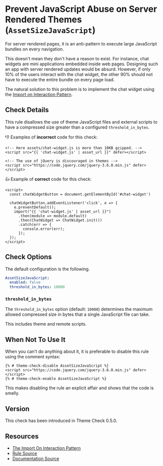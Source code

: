 # Prevent JavaScript Abuse on Server Rendered Themes (`AssetSizeJavaScript`)

For server rendered pages, it is an anti-pattern to execute large JavaScript bundles on every navigation.

This doesn't mean they don't have a reason to exist. For instance, chat widgets are mini applications embedded inside web pages. Designing such an app with server rendered updates would be absurd. However, if only 10% of the users interact with the chat widget, the other 90% should not have to execute the entire bundle on every page load.

The natural solution to this problem is to implement the chat widget using the [Import on Interaction Pattern][ioip].

## Check Details

This rule disallows the use of theme JavaScript files and external scripts to have a compressed size greater than a configured `threshold_in_bytes`.

:-1: Examples of **incorrect** code for this check:
```liquid
<!-- Here assets/chat-widget.js is more than 10KB gzipped. -->
<script src="{{ 'chat-widget.js' | asset_url }}" defer></script>

<!-- The use of jQuery is discouraged in themes -->
<script src="https://code.jquery.com/jquery-3.6.0.min.js" defer></script>
```

:+1: Example of **correct** code for this check:
```liquid
<script>
  const chatWidgetButton = document.getElementById('#chat-widget')

  chatWidgetButton.addEventListener('click', e => {
    e.preventDefault();
    import("{{ 'chat-widget.js' | asset_url }}")
      .then(module => module.default)
      .then(ChatWidget => ChatWidget.init())
      .catch(err => {
        console.error(err);
      });
  });
</script>
```

## Check Options

The default configuration is the following.

```yaml
AssetSizeJavaScript:
  enabled: false
  threshold_in_bytes: 10000
```

### `threshold_in_bytes`

The `threshold_in_bytes` option (default: `10000`) determines the maximum allowed compressed size in bytes that a single JavaScript file can take.

This includes theme and remote scripts.

## When Not To Use It

When you can't do anything about it, it is preferable to disable this rule using the comment syntax:

```
{% # theme-check-disable AssetSizeJavaScript %}
<script src="https://code.jquery.com/jquery-3.6.0.min.js" defer></script>
{% # theme-check-enable AssetSizeJavaScript %}
```

This makes disabling the rule an explicit affair and shows that the code is smelly.

## Version

This check has been introduced in Theme Check 0.5.0.

## Resources

- [The Import On Interaction Pattern][ioip]
- [Rule Source][codesource]
- [Documentation Source][docsource]

[ioip]: https://addyosmani.com/blog/import-on-interaction/
[codesource]: /lib/theme_check/checks/asset_size_javascript.rb
[docsource]: /docs/checks/asset_size_javascript.md
